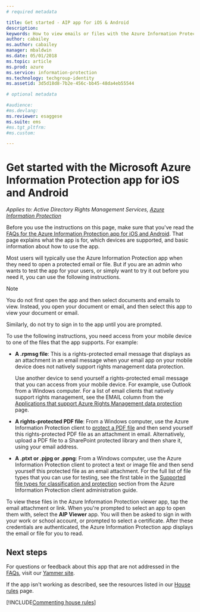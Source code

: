 ```yaml
---
# required metadata

title: Get started - AIP app for iOS & Android
description:
keywords: How to view emails or files with the Azure Information Protection app for iOS and Android
author: cabailey
ms.author: cabailey
manager: mbaldwin
ms.date: 05/01/2018
ms.topic: article
ms.prod: azure
ms.service: information-protection
ms.technology: techgroup-identity
ms.assetid: 3d5d18d8-7b2e-456c-bb45-48da4eb55544

# optional metadata

#audience:
#ms.devlang:
ms.reviewer: esaggese
ms.suite: ems
#ms.tgt_pltfrm:
#ms.custom:

---
```


# Get started with the Microsoft Azure Information Protection app for iOS and Android

*Applies to: Active Directory Rights Management Services, [Azure Information Protection](https://azure.microsoft.com/pricing/details/information-protection)*

Before you use the instructions on this page, make sure that you've read the [FAQs for the Azure Information Protection app for iOS and Android](mobile-app-faq.md). That page explains what the app is for, which devices are supported, and basic information about how to use the app.

Most users will typically use the Azure Information Protection app when they need to open a protected email or file. But if you are an admin who wants to test the app for your users, or simply want to try it out before you need it, you can use the following instructions.

> [!NOTE]
> You do not first open the app and then select documents and emails to view. Instead, you open your document or email, and then select this app to view your document or email.
>
> Similarly, do not try to sign in to the app until you are prompted.

To use the following instructions, you need access from your mobile device to one of the files that the app supports. For example:

- **A .rpmsg file**: This is a rights-protected email message that displays as an attachment in an email message when your email app on your mobile device does not natively support rights management data protection. 
    
    Use another device to send yourself a rights-protected email message that you can access from your mobile device. For example, use Outlook from a Windows computer. For a list of email clients that natively support rights management, see the EMAIL column from the [Applications that support Azure Rights Management data protection](../get-started/requirements-applications.md) page.

- **A rights-protected PDF file**: From a Windows computer, use the Azure Information Protection client to [protect a PDF file](client-classify-protect.md) and then send yourself this rights-protected PDF file as an attachment in email. Alternatively, upload a PDF file to a SharePoint protected library and then share it, using your email address.

- **A .ptxt or .pjpg or .ppng**: From a Windows computer, use the Azure Information Protection client to protect a text or image file and then send yourself this protected file as an email attachment. For the full list of file types that you can use for testing, see the first table in the [Supported file types for classification and protection](client-admin-guide-file-types.md#supported-file-types-for-classification-and-protection) section from the Azure Information Protection client administration guide. 

To view these files in the Azure Information Protection viewer app, tap the email attachment or link. When you're prompted to select an app to open them with, select the **AIP Viewer** app. You will then be asked to sign in with your work or school account, or prompted to select a certificate. After these credentials are authenticated, the Azure Information Protection app displays the email or file for you to read.

## Next steps

For questions or feedback about this app that are not addressed in the [FAQs](mobile-app-faq.md), visit our [Yammer site](https://www.yammer.com/AskIPTeam).

If the app isn't working as described, see the resources listed in our [House rules](../house-rules.md) page.

[!INCLUDE[Commenting house rules](../includes/houserules.md)]